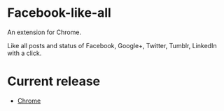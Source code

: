 Facebook-like-all
=================
An extension for Chrome.

Like all posts and status of Facebook, Google+, Twitter, Tumblr, LinkedIn with a click. 

Current release
=================
* [Chrome](http://goo.gl/nQIwRO)

